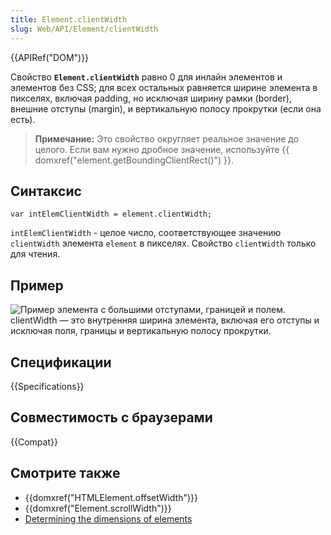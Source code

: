 ```yaml
---
title: Element.clientWidth
slug: Web/API/Element/clientWidth
---
```


{{APIRef("DOM")}}

Свойство **`Element.clientWidth`** равно 0 для инлайн элементов и элементов без CSS; для всех остальных равняется ширине элемента в пикселях, включая padding, но исключая ширину рамки (border), внешние отступы (margin), и вертикальную полосу прокрутки (если она есть).

> **Примечание:** Это свойство округляет реальное значение до целого. Если вам нужно дробное значение, используйте {{ domxref("element.getBoundingClientRect()") }}.

## Синтаксис

```
var intElemClientWidth = element.clientWidth;
```

`intElemClientWidth` - целое число, соответствующее значению `clientWidth` элемента `element` в пикселях. Свойство `clientWidth` только для чтения.

## Пример

![Пример элемента с большими отступами, границей и полем. clientWidth — это внутренняя ширина элемента, включая его отступы и исключая поля, границы и вертикальную полосу прокрутки.](dimensions-client.png)

## Спецификации

{{Specifications}}

## Совместимость с браузерами

{{Compat}}

## Смотрите также

- {{domxref("HTMLElement.offsetWidth")}}
- {{domxref("Element.scrollWidth")}}
- [Determining the dimensions of elements](/ru/docs/Web/API/CSS_Object_Model/Determining_the_dimensions_of_elements)
